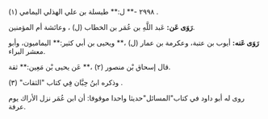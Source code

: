 ٢٩٩٨ -** ل:** طيسلة بن علي الهذلي اليمامي (١) .

**رَوَى عَن:** عَبد اللَّهِ بن عُمَر بن الخطاب (ل) ، وعائشة أم المؤمنين.

**رَوَى عَنه:** أيوب بن عتبة، وعكرمة بن عمار (ل) ،** ويحيى بن أبي كثير:** اليماميون، وأبو معشر البراء.

قال إسحاق بْن منصور (٢) ،** عَن يحيى بْن مَعِين:** ثقة.

وذكره ابنُ حِبَّان فِي كتاب "الثقات" (٣) .

روى له أبو داود في كتاب"المسائل"حديثا واحدا موقوفا: أن ابن عُمَر نزل الأراك يوم عرفة.